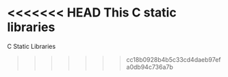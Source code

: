 <<<<<<< HEAD
This C static libraries
=======
C Static Libraries
>>>>>>> cc18b0928b4b5c33cd4daeb97efa0db94c736a7b
